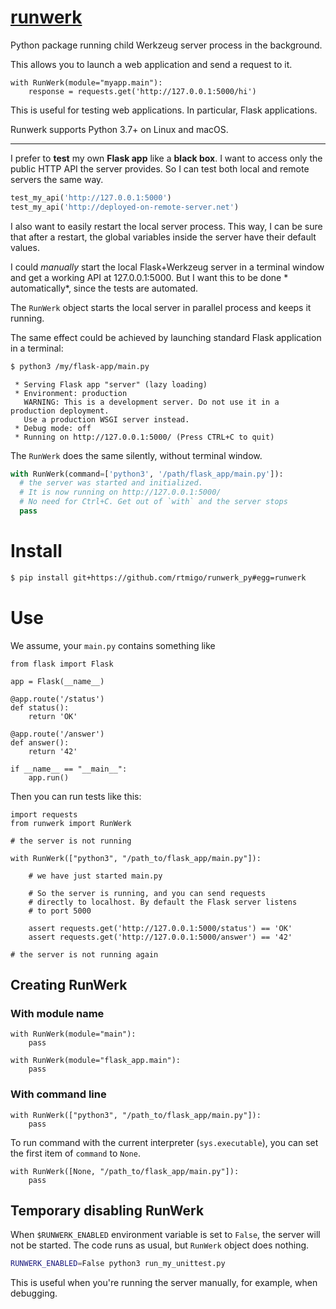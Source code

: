 # [runwerk](https://github.com/rtmigo/runwerk_py#readme)

Python package running child Werkzeug server process in the background.

This allows you to launch a web application and send a request to it.

``` python3
with RunWerk(module="myapp.main"):
    response = requests.get('http://127.0.0.1:5000/hi')
```


This is useful for testing web applications. In particular, Flask applications.

Runwerk supports Python 3.7+ on Linux and macOS.

--------------------------------------------------------------------------------

I prefer to **test** my own **Flask app** like a **black box**. I want to access
only the public HTTP API the server provides. So I can test both local and
remote servers the same way.

``` python
test_my_api('http://127.0.0.1:5000')
test_my_api('http://deployed-on-remote-server.net')
```

I also want to easily restart the local server process. This way, I can be sure
that after a restart, the global variables inside the server have their default
values.

I could *manually* start the local Flask+Werkzeug server in a terminal window
and get a working API at 127.0.0.1:5000. But I want this to be done *
automatically*, since the tests are automated.

The `RunWerk` object starts the local server in parallel process and keeps it
running.

The same effect could be achieved by launching standard Flask application in a
terminal:

``` bash
$ python3 /my/flask-app/main.py
```

``` text
 * Serving Flask app "server" (lazy loading)
 * Environment: production
   WARNING: This is a development server. Do not use it in a production deployment.
   Use a production WSGI server instead.
 * Debug mode: off
 * Running on http://127.0.0.1:5000/ (Press CTRL+C to quit)
```

The `RunWerk` does the same silently, without terminal window.

``` python
with RunWerk(command=['python3', '/path/flask_app/main.py']):
  # the server was started and initialized.
  # It is now running on http://127.0.0.1:5000/
  # No need for Ctrl+C. Get out of `with` and the server stops
  pass
```

# Install

``` bash
$ pip install git+https://github.com/rtmigo/runwerk_py#egg=runwerk
```

# Use

We assume, your `main.py` contains something like

``` python3
from flask import Flask

app = Flask(__name__)

@app.route('/status')
def status():
    return 'OK'
    
@app.route('/answer')
def answer():
    return '42'
    
if __name__ == "__main__":
    app.run()
```

Then you can run tests like this:

``` python3
import requests
from runwerk import RunWerk

# the server is not running  

with RunWerk(["python3", "/path_to/flask_app/main.py"]):

    # we have just started main.py
        
    # So the server is running, and you can send requests 
    # directly to localhost. By default the Flask server listens  
    # to port 5000
    
    assert requests.get('http://127.0.0.1:5000/status') == 'OK'
    assert requests.get('http://127.0.0.1:5000/answer') == '42'
    
# the server is not running again     
```

## Creating RunWerk

### With module name

``` python3 
with RunWerk(module="main"):
    pass
```

``` python3 
with RunWerk(module="flask_app.main"):
    pass
```

### With command line

``` python3 
with RunWerk(["python3", "/path_to/flask_app/main.py"]):
    pass
```

To run command with the current interpreter (`sys.executable`), you can set the
first item of `command` to `None`.

``` python3 
with RunWerk([None, "/path_to/flask_app/main.py"]):
    pass
```

## Temporary disabling RunWerk

When `$RUNWERK_ENABLED` environment variable is set to `False`, the server will
not be started. The code runs as usual, but `RunWerk` object does nothing.

``` bash
RUNWERK_ENABLED=False python3 run_my_unittest.py
```

This is useful when you're running the server manually, for example, when
debugging.
